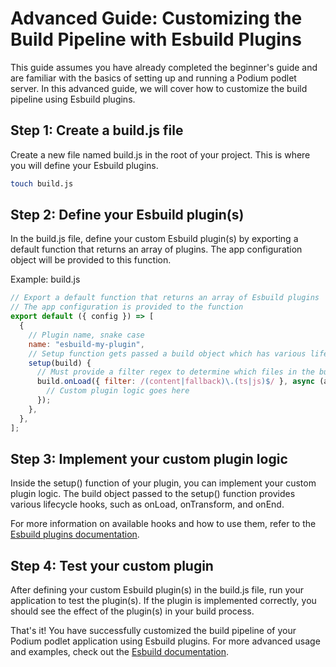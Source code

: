 # Advanced Guide: Customizing the Build Pipeline with Esbuild Plugins

This guide assumes you have already completed the beginner's guide and are familiar with the basics of setting up and running a Podium podlet server. In this advanced guide, we will cover how to customize the build pipeline using Esbuild plugins.

## Step 1: Create a build.js file

Create a new file named build.js in the root of your project. This is where you will define your Esbuild plugins.

```sh
touch build.js
```

## Step 2: Define your Esbuild plugin(s)

In the build.js file, define your custom Esbuild plugin(s) by exporting a default function that returns an array of plugins. The app configuration object will be provided to this function.

Example: build.js
```javascript
// Export a default function that returns an array of Esbuild plugins
// The app configuration is provided to the function
export default ({ config }) => [
  {
    // Plugin name, snake case
    name: "esbuild-my-plugin",
    // Setup function gets passed a build object which has various lifecycle hooks
    setup(build) {
      // Must provide a filter regex to determine which files in the build will be handled
      build.onLoad({ filter: /(content|fallback)\.(ts|js)$/ }, async (args) => {
        // Custom plugin logic goes here
      });
    },
  },
];
```
## Step 3: Implement your custom plugin logic

Inside the setup() function of your plugin, you can implement your custom plugin logic. The build object passed to the setup() function provides various lifecycle hooks, such as onLoad, onTransform, and onEnd.

For more information on available hooks and how to use them, refer to the [Esbuild plugins documentation](https://esbuild.github.io/plugins/).

## Step 4: Test your custom plugin

After defining your custom Esbuild plugin(s) in the build.js file, run your application to test the plugin(s). If the plugin is implemented correctly, you should see the effect of the plugin(s) in your build process.

That's it! You have successfully customized the build pipeline of your Podium podlet application using Esbuild plugins. For more advanced usage and examples, check out the [Esbuild documentation](https://esbuild.github.io/).